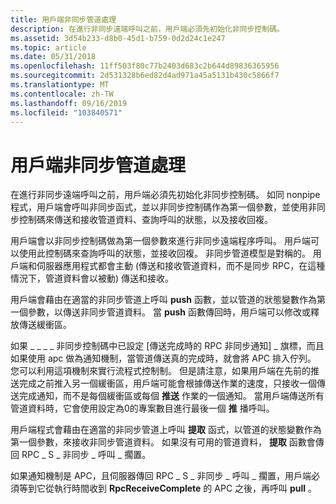 ```yaml
---
title: 用戶端非同步管道處理
description: 在進行非同步遠端呼叫之前，用戶端必須先初始化非同步控制碼。
ms.assetid: 3d54b233-d8b0-45d1-b759-0d2d24c1e247
ms.topic: article
ms.date: 05/31/2018
ms.openlocfilehash: 11ff503f80c77b2403d683c2b644d89836365956
ms.sourcegitcommit: 2d531328b6ed82d4ad971a45a5131b430c5866f7
ms.translationtype: MT
ms.contentlocale: zh-TW
ms.lasthandoff: 09/16/2019
ms.locfileid: "103840571"
---
```

# <a name="client-side-asynchronous-pipe-handling"></a>用戶端非同步管道處理

在進行非同步遠端呼叫之前，用戶端必須先初始化非同步控制碼。 如同 nonpipe 程式，用戶端會呼叫非同步函式，並以非同步控制碼作為第一個參數，並使用非同步控制碼來傳送和接收管道資料、查詢呼叫的狀態，以及接收回複。

用戶端會以非同步控制碼做為第一個參數來進行非同步遠端程序呼叫。 用戶端可以使用此控制碼來查詢呼叫的狀態，並接收回複。 非同步管道模型是對稱的。 用戶端和伺服器應用程式都會主動 (傳送和接收管道資料，而不是同步 RPC，在這種情況下，管道資料會以被動) 傳送和接收。

用戶端會藉由在適當的非同步管道上呼叫 **push** 函數，並以管道的狀態變數作為第一個參數，以傳送非同步管道資料。 當 **push** 函數傳回時，用戶端可以修改或釋放傳送緩衝區。

如果 \_ \_ \_ \_ 非同步控制碼中已設定 [傳送完成時的 RPC 非同步通知] \_ 旗標，而且如果使用 apc 做為通知機制，當管道傳送真的完成時，就會將 APC 排入佇列。 您可以利用這項機制來實行流程式控制制。 但是請注意，如果用戶端在先前的推送完成之前推入另一個緩衝區，用戶端可能會根據傳送作業的速度，只接收一個傳送完成通知，而不是每個緩衝區或每個 **推送** 作業的一個通知。 當用戶端傳送所有管道資料時，它會使用設定為0的專案數目進行最後一個 **推** 播呼叫。

用戶端程式會藉由在適當的非同步管道上呼叫 **提取** 函式，以管道的狀態變數作為第一個參數，來接收非同步管道資料。 如果沒有可用的管道資料， **提取** 函數會傳回 RPC \_ S \_ 非同步 \_ 呼叫 \_ 擱置。

如果通知機制是 APC，且伺服器傳回 RPC \_ S \_ 非同步 \_ 呼叫 \_ 擱置，用戶端必須等到它從執行時間收到 **RpcReceiveComplete** 的 APC 之後，再呼叫 **pull** 。

 

 




